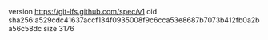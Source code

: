 version https://git-lfs.github.com/spec/v1
oid sha256:a529cdc41637accf134f0935008f9c6cca53e8687b7073b412fb0a2ba56c58dc
size 3176
